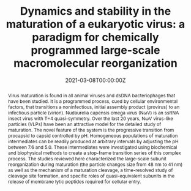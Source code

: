 ---
title: "Dynamics and stability in the maturation of a eukaryotic virus: a paradigm for chemically programmed large-scale macromolecular reorganization"
authors:

- John E. Johnson
- Tatiana Domitrovic
- Tsutomu Matsui
- admin
- George P. Lomonossoff

author_notes:
# - "Equal contribution"
# - "Equal contribution"
date: "2021-03-08T00:00:00Z"
doi: "https://doi.org/10.1007/s00705-021-05007-z"

# Schedule page publish date (NOT publication's date).
publishDate: "2017-04-01T00:00:00Z"

# Publication type.
# Legend: 0 = Uncategorized; 1 = Conference paper; 2 = Journal article;
# 3 = Preprint / Working Paper; 4 = Report; 5 = Book; 6 = Book section;
# 7 = Thesis; 8 = Patent
publication_types: ["2"]

# Publication name and optional abbreviated publication name.
publication: "*Archives of Virology*, 166, 1547-1563"
publication_short: ""

abstract: Virus maturation is found in all animal viruses and dsDNA bacteriophages that have been studied. It is a programmed process, cued by cellular environmental factors, that transitions a noninfectious, initial assembly product (provirus) to an infectious particle (virion). Nudaurelia capensis omega virus (NωV) is an ssRNA insect virus with T=4 quasi-symmetry. Over the last 20 years, NωV virus-like particles (VLPs) have been an attractive model for the detailed study of maturation. The novel feature of the system is the progressive transition from procapsid to capsid controlled by pH. Homogeneous populations of maturation intermediates can be readily produced at arbitrary intervals by adjusting the pH between 7.6 and 5.0. These intermediates were investigated using biochemical and biophysical methods to create a stop-frame transition series of this complex process. The studies reviewed here characterized the large-scale subunit reorganization during maturation (the particle changes size from 48 nm to 41 nm) as well as the mechanism of a maturation cleavage, a time-resolved study of cleavage site formation, and specific roles of quasi-equivalent subunits in the release of membrane lytic peptides required for cellular entry.

# Summary. An optional shortened abstract.
# summary: Lorem ipsum dolor sit amet, consectetur adipiscing elit. Duis posuere tellus ac convallis placerat. Proin tincidunt magna sed ex sollicitudin condimentum.

# links:
# - name: ""
#   url: ""
url_pdf: uploads/Johnson-2021-ArchivesVirology.pdf
# url_code: ''
# url_dataset: ''
# url_poster: ''
# url_project: ''
# url_slides: ''
# url_source: ''
# url_video: ''

ags:
- Source Themes
featured: true

# Featured image
# To use, add an image named `featured.jpg/png` to your page's folder. 
image:
  caption: ''
  focal_point: ""

# Associated Projects (optional).
#   Associate this publication with one or more of your projects.
#   Simply enter your project's folder or file name without extension.
#   E.g. `internal-project` references `content/project/internal-project/index.md`.
#   Otherwise, set `projects: []`.
projects: []

# Slides (optional).
#   Associate this publication with Markdown slides.
#   Simply enter your slide deck's filename without extension.
#   E.g. `slides: "example"` references `content/slides/example/index.md`.
#   Otherwise, set `slides: ""`.
# slides: example
---